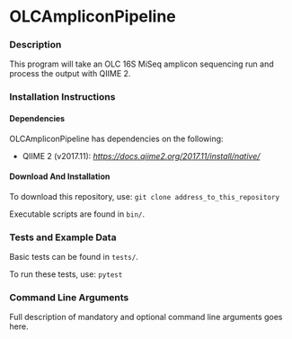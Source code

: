 # OLCAmpliconPipeline

### Description

This program will take an OLC 16S MiSeq amplicon sequencing run and
process the output with QIIME 2.

### Installation Instructions

#### Dependencies

OLCAmpliconPipeline has dependencies on the following:

- QIIME 2 (v2017.11): _https://docs.qiime2.org/2017.11/install/native/_


#### Download And Installation

To download this repository, use: `git clone address_to_this_repository`

Executable scripts are found in `bin/`.

### Tests and Example Data

Basic tests can be found in `tests/`.

To run these tests, use: `pytest`

### Command Line Arguments

Full description of mandatory and optional command line arguments goes here.